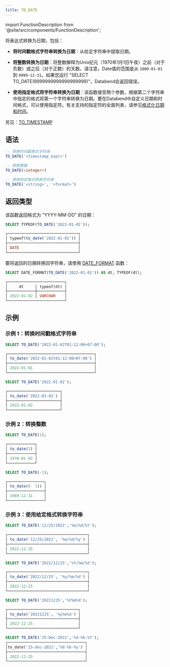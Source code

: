 ```yaml
---
title: TO_DATE
---
```

import FunctionDescription from '@site/src/components/FunctionDescription';

<FunctionDescription description="引入或更新版本：v1.1.39"/>

将表达式转换为日期，包括：

- **将时间戳格式字符串转换为日期**：从给定字符串中提取日期。

- **将整数转换为日期**：将整数解释为Unix纪元（1970年1月1日午夜）之前（对于负数）或之后（对于正数）的天数。请注意，Date值的范围是从 `1000-01-01` 到 `9999-12-31`。如果您运行 "SELECT TO_DATE(9999999999999999999)"，Databend会返回错误。

- **使用指定格式将字符串转换为日期**：该函数接受两个参数，根据第二个字符串中指定的格式将第一个字符串转换为日期。要在Databend中自定义日期和时间格式，可以使用指定符。有关支持的指定符的全面列表，请参见[格式化日期和时间](../../00-sql-reference/10-data-types/20-data-type-time-date-types.md#formatting-date-and-time)。


另见：[TO_TIMESTAMP](to-timestamp)

## 语法

```sql
-- 转换时间戳格式字符串
TO_DATE('<timestamp_expr>')

-- 转换整数
TO_DATE(<integer>)

-- 使用给定格式转换字符串
TO_DATE('<string>', '<format>')
```

## 返回类型

该函数返回格式为 "YYYY-MM-DD" 的日期：

```sql
SELECT TYPEOF(TO_DATE('2022-01-02'));

┌───────────────────────────────┐
│ typeof(to_date('2022-01-02')) │
├───────────────────────────────┤
│ DATE                          │
└───────────────────────────────┘
```

要将返回的日期转换回字符串，请使用 [DATE_FORMAT](date-format.md) 函数：

```sql
SELECT DATE_FORMAT(TO_DATE('2022-01-02')) AS dt, TYPEOF(dt);

┌─────────────────────────┐
│     dt     │ typeof(dt) │
├────────────┼────────────┤
│ 2022-01-02 │ VARCHAR    │
└─────────────────────────┘
```

## 示例

### 示例 1：转换时间戳格式字符串

```sql
SELECT TO_DATE('2022-01-02T01:12:00+07:00');

┌──────────────────────────────────────┐
│ to_date('2022-01-02t01:12:00+07:00') │
├──────────────────────────────────────┤
│ 2022-01-01                           │
└──────────────────────────────────────┘

SELECT TO_DATE('2022-01-02');

┌───────────────────────┐
│ to_date('2022-01-02') │
├───────────────────────┤
│ 2022-01-02            │
└───────────────────────┘
```

### 示例 2：转换整数

```sql
SELECT TO_DATE(1);

┌────────────┐
│ to_date(1) │
├────────────┤
│ 1970-01-02 │
└────────────┘

SELECT TO_DATE(-1);

┌────────────────┐
│ to_date((- 1)) │
├────────────────┤
│ 1969-12-31     │
└────────────────┘
```

### 示例 3：使用给定格式转换字符串

```sql
SELECT TO_DATE('12/25/2022','%m/%d/%Y');

┌───────────────────────────────────┐
│ to_date('12/25/2022', '%m/%d/%y') │
├───────────────────────────────────┤
│ 2022-12-25                        │
└───────────────────────────────────┘

SELECT TO_DATE('2022/12/25','%Y/%m/%d');

┌───────────────────────────────────┐
│ to_date('2022/12/25', '%y/%m/%d') │
├───────────────────────────────────┤
│ 2022-12-25                        │
└───────────────────────────────────┘

SELECT TO_DATE('20221225','%Y%m%d');

┌───────────────────────────────┐
│ to_date('20221225', '%y%m%d') │
├───────────────────────────────┤
│ 2022-12-25                    │
└───────────────────────────────┘

SELECT TO_DATE('25-Dec-2022','%d-%b-%Y');
┌──────────────────────────────────┐
│to_date('25-dec-2022','%d-%b-%y') │
├──────────────────────────────────┤
│ 2022-12-25                       │
└──────────────────────────────────┘
```
